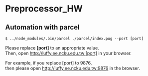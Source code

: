 # Preprocessor_HW
## Automation with parcel
```
$ ../node_modules/.bin/parcel ./parcel/index.pug --port [port]
```
Please replace **[port]** to an appropriate value.  
Then, open http://luffy.ee.ncku.edu.tw:[port] in your browser.  
  
For example, if you replace [port] to 9876,   
then please open http://luffy.ee.ncku.edu.tw:9876 in the browser.
